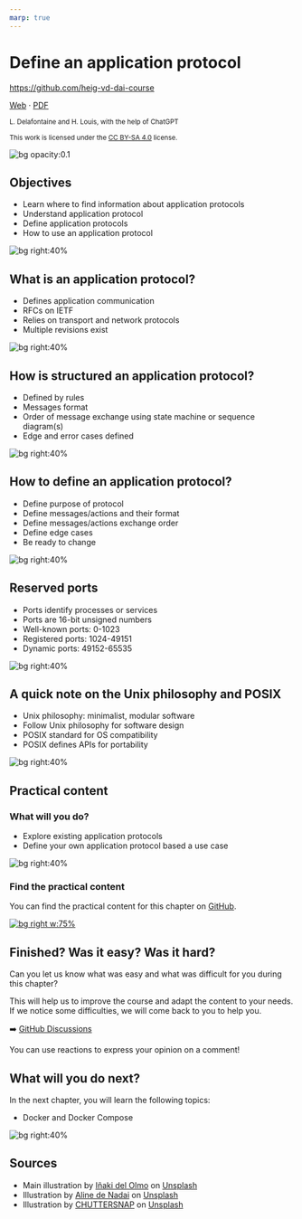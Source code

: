 ```yaml
---
marp: true
---
```


<!--
theme: gaia
size: 16:9
paginate: true
author: L. Delafontaine and H. Louis, with the help of ChatGPT
title: HEIG-VD DAI Course - Define an application protocol
description: Define an application protocol for the DAI course at HEIG-VD, Switzerland
url: https://heig-vd-dai-course.github.io/heig-vd-dai-course/09-define-an-application-protocol/
footer: '**HEIG-VD** - DAI Course 2023-2024 - CC BY-SA 4.0'
style: |
    :root {
        --color-background: #fff;
        --color-foreground: #333;
        --color-highlight: #f96;
        --color-dimmed: #888;
        --color-headings: #7d8ca3;
    }
    blockquote {
        font-style: italic;
    }
    table {
        width: 100%;
    }
    th:first-child {
        width: 15%;
    }
    h1, h2, h3, h4, h5, h6 {
        color: var(--color-headings);
    }
    h2, h3, h4, h5, h6 {
        font-size: 1.5rem;
    }
    h1 a:link, h2 a:link, h3 a:link, h4 a:link, h5 a:link, h6 a:link {
        text-decoration: none;
    }
    section:not([class=lead]) > p, blockquote {
        text-align: justify;
    }
headingDivider: 4
-->

[web]:
  https://heig-vd-dai-course.github.io/heig-vd-dai-course/09-define-an-application-protocol/
[pdf]:
  https://heig-vd-dai-course.github.io/heig-vd-dai-course/09-define-an-application-protocol/09-define-an-application-protocol-presentation.pdf
[license]:
  https://github.com/heig-vd-dai-course/heig-vd-dai-course/blob/main/LICENSE.md
[discussions]: https://github.com/orgs/heig-vd-dai-course/discussions
[illustration]:
  https://images.unsplash.com/photo-1521587760476-6c12a4b040da?fit=crop&h=720
[practical-content]:
  https://github.com/heig-vd-dai-course/heig-vd-dai-course/blob/main/09-define-an-application-protocol/COURSE_MATERIAL.md#practical-content
[practical-content-qr-code]:
  https://quickchart.io/qr?format=png&ecLevel=Q&size=400&margin=1&text=https://github.com/heig-vd-dai-course/heig-vd-dai-course/blob/main/09-define-an-application-protocol/COURSE_MATERIAL.md#practical-content

# Define an application protocol

<!--
_class: lead
_paginate: false
-->

<https://github.com/heig-vd-dai-course>

[Web][web] · [PDF][pdf]

<small>L. Delafontaine and H. Louis, with the help of ChatGPT</small>

<small>This work is licensed under the [CC BY-SA 4.0][license] license.</small>

![bg opacity:0.1][illustration]

## Objectives

- Learn where to find information about application protocols
- Understand application protocol
- Define application protocols
- How to use an application protocol

![bg right:40%](https://images.unsplash.com/photo-1516389573391-5620a0263801?fit=crop&h=720)

## What is an application protocol?

- Defines application communication
- RFCs on IETF
- Relies on transport and network protocols
- Multiple revisions exist

![bg right:40%](https://images.unsplash.com/photo-1516389573391-5620a0263801?fit=crop&h=720)

## How is structured an application protocol?

- Defined by rules
- Messages format
- Order of message exchange using state machine or sequence diagram(s)
- Edge and error cases defined

![bg right:40%](https://images.unsplash.com/photo-1516389573391-5620a0263801?fit=crop&h=720)

## How to define an application protocol?

- Define purpose of protocol
- Define messages/actions and their format
- Define messages/actions exchange order
- Define edge cases
- Be ready to change

![bg right:40%](https://images.unsplash.com/photo-1516389573391-5620a0263801?fit=crop&h=720)

## Reserved ports

- Ports identify processes or services
- Ports are 16-bit unsigned numbers
- Well-known ports: 0-1023
- Registered ports: 1024-49151
- Dynamic ports: 49152-65535

![bg right:40%](https://images.unsplash.com/photo-1516389573391-5620a0263801?fit=crop&h=720)

## A quick note on the Unix philosophy and POSIX

- Unix philosophy: minimalist, modular software
- Follow Unix philosophy for software design
- POSIX standard for OS compatibility
- POSIX defines APIs for portability

![bg right:40%](https://images.unsplash.com/photo-1516389573391-5620a0263801?fit=crop&h=720)

## Practical content

<!-- _class: lead -->

### What will you do?

- Explore existing application protocols
- Define your own application protocol based a use case

![bg right:40%](https://images.unsplash.com/photo-1516389573391-5620a0263801?fit=crop&h=720)

### Find the practical content

<!-- _class: lead -->

You can find the practical content for this chapter on
[GitHub][practical-content].

[![bg right w:75%][practical-content-qr-code]][practical-content]

## Finished? Was it easy? Was it hard?

Can you let us know what was easy and what was difficult for you during this
chapter?

This will help us to improve the course and adapt the content to your needs. If
we notice some difficulties, we will come back to you to help you.

➡️ [GitHub Discussions][discussions]

You can use reactions to express your opinion on a comment!

## What will you do next?

In the next chapter, you will learn the following topics:

- Docker and Docker Compose

![bg right:40%](https://images.unsplash.com/photo-1511578194003-00c80e42dc9b?fit=crop&h=720)

## Sources

- Main illustration by [Iñaki del Olmo](https://unsplash.com/@inakihxz) on
  [Unsplash](https://unsplash.com/photos/NIJuEQw0RKg)
- Illustration by [Aline de Nadai](https://unsplash.com/@alinedenadai) on
  [Unsplash](https://unsplash.com/photos/j6brni7fpvs)
- Illustration by [CHUTTERSNAP](https://unsplash.com/@chuttersnap) on
  [Unsplash](https://unsplash.com/photos/xewrfLD8emE)
